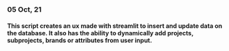 ### 05 Oct, 21
#### This script creates an ux made with streamlit to insert and update data on the database. It also has the ability to dynamically add projects, subprojects, brands or attributes from user input.
